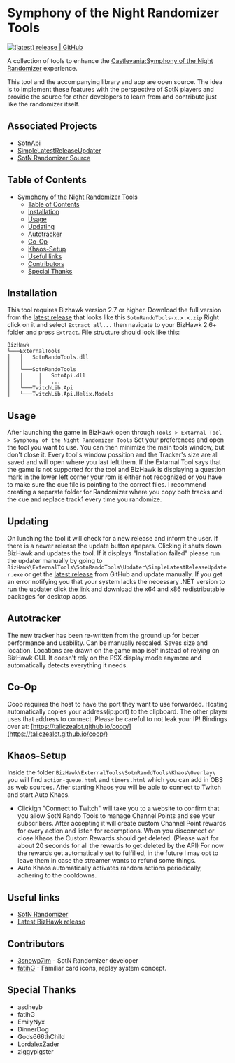 # Symphony of the Night Randomizer Tools

[![(latest) release | GitHub](https://img.shields.io/github/release/TalicZealot/SotnRandoTools.svg?logo=github&logoColor=333333&style=popout)](https://github.com/TalicZealot/SotnRandoTools/releases/latest)

A collection of tools to enhance the [Castlevania:Symphony of the Night Randomizer](https://sotn.io) experience.

This tool and the accompanying library and app are open source. The idea is to implement these features with the perspective of SotN players and provide the source for other developers to learn from and contribute just like the randomizer itself.

## Associated Projects
* [SotnApi](https://github.com/TalicZealot/SotnApi)
* [SimpleLatestReleaseUpdater](https://github.com/TalicZealot/SimpleLatestReleaseUpdater)
* [SotN Randomizer Source](https://github.com/3snowp7im/SotN-Randomizer)

## Table of Contents

- [Symphony of the Night Randomizer Tools](#symphony-of-the-night-randomizer-tools)
  - [Table of Contents](#table-of-contents)
  - [Installation](#installation)
  - [Usage](#usage)
  - [Updating](#updating)
  - [Autotracker](#autotracker)
  - [Co-Op](#co-op)
  - [Khaos-Setup](#Khaos-Setup)
  - [Useful links](#useful-links)
  - [Contributors](#contributors)
  - [Special Thanks](#special-thanks)

## Installation
This tool requires Bizhawk version 2.7 or higher.
Download the full version from the [latest release](https://github.com/TalicZealot/SotnRandoTools/releases/latest) that looks like this `SotnRandoTools-x.x.x.zip`
Right click on it and select `Extract all...` then navigate to your BizHawk 2.6+ folder and press `Extract`.
File structure should look like this:
```
BizHawk
└───ExternalTools
│   │   SotnRandoTools.dll
│   │
│   └───SotnRandoTools
│   │     │   SotnApi.dll
│   │     │   ...
│   └───TwitchLib.Api
│   └───TwitchLib.Api.Helix.Models
```

## Usage
After launching the game in BizHawk open through ```Tools > Extarnal Tool > Symphony of the Night Randomizer Tools```
Set your preferences and open the tool you want to use. You can then minimize the main tools window, but don't close it.
Every tool's window possition and the Tracker's size are all saved and will open where you last left them.
If the Extarnal Tool says that the game is not supported for the tool and BizHawk is displaying a question mark in the lower left corner your rom is either not recognized or you have to make sure the cue file is pointing to the correct files. I recommend creating a separate folder for Randomizer where you copy both tracks and the cue and replace track1 every time you randomize.

## Updating
On lunching the tool it will check for a new release and inform the user. If there is a newer release the update button apepars. Clicking it shuts down BizHawk and updates the tool. If it displays "Installation failed" please run the updater manually by going to ```BizHawk\ExternalTools\SotnRandoTools\Updater\SimpleLatestReleaseUpdater.exe``` or get the [latest release](https://github.com/TalicZealot/SotnRandoTools/releases/latest) from GitHub and update manually. If you get an error notifying you that your system lacks the necessary .NET version to run the updater click [the link](https://dotnet.microsoft.com/download/dotnet/5.0/runtime?utm_source=getdotnetcore&utm_medium=referral) and download the x64 and x86 redistributable packages for desktop apps.

## Autotracker
The new tracker has been re-written from the ground up for better performance and usability. Can be manually rescaled. Saves size and location. Locations are drawn on the game map iself instead of relying on BizHawk GUI. It doesn't rely on the PSX display mode anymore and automatically detects everything it needs.

## Co-Op
Coop requires the host to have the port they want to use forwarded. Hosting automatically copies your address(ip:port) to the clipboard. The other player uses that address to connect. Please be careful to not leak your IP!
Bindings over at: [https://taliczealot.github.io/coop/](https://taliczealot.github.io/coop/)

## Khaos-Setup
Inside the folder ```BizHawk\ExternalTools\SotnRandoTools\Khaos\Overlay\``` you will find ```action-queue.html``` and ```timers.html``` which you can add in OBS as web sources.
After starting Khaos you will be able to connect to Twitch and start Auto Khaos.
* Clickign "Connect to Twitch" will take you to a website to confirm that you allow SotN Rando Tools to manage Channel Points and see your subscribers. After accepting it will create custom Channel Point rewards for every action and listen for redemptions. When you disconnect or close Khaos the Custom Rewards should get deleted. (Please wait for about 20 seconds for all the rewards to get deleted by the API) For now the rewards get automatically set to fulfilled, in the future I may opt to leave them in case the streamer wants to refund some things.
* Auto Khaos automatically activates random actions periodically, adhering to the cooldowns.

## Useful links
* [SotN Randomizer](https://sotn.io)
* [Latest BizHawk release](https://github.com/TASVideos/BizHawk/releases/latest)

## Contributors
* [3snowp7im](https://github.com/3snowp7im) - SotN Randomizer developer
* [fatihG](https://twitter.com/fatihG_) - Familiar card icons, replay system concept.

## Special Thanks
* asdheyb
* fatihG
* EmilyNyx
* DinnerDog
* Gods666thChild
* LordalexZader
* ziggypigster